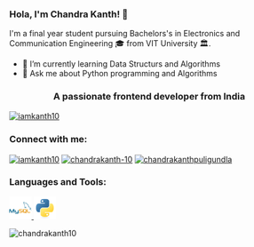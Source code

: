 ### Hola, I'm Chandra Kanth! 👋
I'm a final year student pursuing Bachelors's in Electronics and Communication Engineering 🎓 from VIT University 🏛.

- 🌱 I’m currently learning Data Structurs and Algorithms 
- 💬 Ask me about Python programming and Algorithms 

<h3 align="center">A passionate frontend developer from India</h3>

<p align="left"> <a href="https://twitter.com/iamkanth10" target="blank"><img src="https://img.shields.io/twitter/follow/iamkanth10?logo=twitter&style=for-the-badge" alt="iamkanth10" /></a> </p>

<h3 align="left">Connect with me:</h3>
<p align="left">
<a href="https://twitter.com/iamkanth10" target="blank"><img align="center" src="https://raw.githubusercontent.com/rahuldkjain/github-profile-readme-generator/neutral-icons/src/images/icons/Social/twitter.svg" alt="iamkanth10" height="30" width="40" /></a>
<a href="https://linkedin.com/in/chandrakanth-10/" target="blank"><img align="center" src="https://raw.githubusercontent.com/rahuldkjain/github-profile-readme-generator/neutral-icons/src/images/icons/Social/linked-in-alt.svg" alt="chandrakanth-10" height="30" width="40" /></a>
<a href="https://www.leetcode.com/chandrakanthpuligundla/" target="blank"><img align="center" src="https://raw.githubusercontent.com/rahuldkjain/github-profile-readme-generator/neutral-icons/src/images/icons/Social/leet-code.svg" alt="chandrakanthpuligundla" height="30" width="40" /></a>
</p>

<h3 align="left">Languages and Tools:</h3>
<p align="left"> <a href="https://www.mysql.com/" target="_blank"> <img src="https://raw.githubusercontent.com/devicons/devicon/master/icons/mysql/mysql-original-wordmark.svg" alt="mysql" width="40" height="40"/> </a> <a href="https://www.python.org" target="_blank"> <img src="https://raw.githubusercontent.com/devicons/devicon/master/icons/python/python-original.svg" alt="python" width="40" height="40"/> </a> </p>

<p><img align="left" src="https://github-readme-stats.vercel.app/api/top-langs?username=chandrakanth10&show_icons=true&locale=en&layout=compact" alt="chandrakanth10" /></p>

